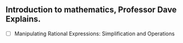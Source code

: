 ## Introduction to mathematics, Professor Dave Explains.

- [ ] Manipulating Rational Expressions: Simplification and Operations

